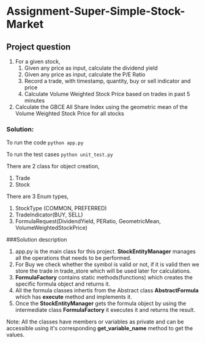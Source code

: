 # Assignment-Super-Simple-Stock-Market

## Project question

1. For a given stock,
	 1. Given any price as input, calculate the dividend yield
   1. Given any price as input, calculate the P/E Ratio
	 1. Record a trade, with timestamp, quantity, buy or sell indicator and price
	 1. Calculate Volume Weighted Stock Price based on trades in past 5 minutes
1. Calculate the GBCE All Share Index using the geometric mean of the Volume Weighted Stock Price for all
stocks

### Solution:

To run the code ```python app.py```

To run the test cases ```python unit_test.py```

There are 2 class for object creation,
1. Trade
1. Stock

There are 3 Enum types,

1. StockType (COMMON, PREFERRED)
1. TradeIndicator(BUY, SELL)
1. FormulaRequest(DividendYield, PERatio, GeometricMean, VolumeWeightedStockPrice)


###Solution description

1. app.py is the main class for this project. **StockEntityManager** manages all the operations that needs to be performed.
1. For Buy we check whether the symbol is valid or not, if it is valid then we store the trade in trade_store which will be used later for calculations.
1. **FormulaFactory** contains static methods(functions) which creates the specific formula object and returns it.
1. All the formula classes inhertis from the Abstract class **AbstractFormula** which has **execute** method and implements it.
1. Once the **StockEntityManager** gets the formula object by using the intermediate class **FormulaFactory** it executes it and returns the result.

Note: All the classes have members or variables as private and can be accessible using it's corresponding **get_variable_name** method to get the values.







   
